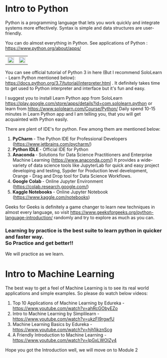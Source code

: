 # Intro to Python
Python is a programming language that lets you work quickly and integrate systems more effectively. Syntax is simple and data structures are user-friendly.

You can do almost everything in Python. See applications of Python : https://www.python.org/about/apps/
<table>
  <tr>
    <td width="50%"><img src="https://www.edureka.co/blog/wp-content/uploads/2019/10/Features-of-Python-1.jpg" width="100%"/></td>
    <td width="50%"><img src="https://data-flair.training/blogs/wp-content/uploads/sites/2/2017/12/Features-of-python-01.jpg" width="100%"/></td>
  </tr>
</table>

You can see official tutorial of Python 3 in here (But I recommend SoloLearn - Learn Python mentioned below): https://docs.python.org/3.7/tutorial/interpreter.html .
It definitely takes time to get used to Python interpreter and interface but it's fun and easy.

I suggest you to install Learn Python app from SoloLearn https://play.google.com/store/apps/details?id=com.sololearn.python 
or learn from  https://www.sololearn.com/Course/Python/
Daily spend 10-15 minutes in Learn Python app and I am telling you, that you will get acquainted with Python easily.

There are plent of IDE's for python. Few among them are mentioned below: 
1. <b> PyCharm </b> - The Python IDE for Professional Developers (https://www.jetbrains.com/pycharm/) 
2. <b> Python IDLE </b> - Official IDE for Python 
3. <b> Anaconda </b>- Solutions for Data Science Practitioners and Enterprise Machine Learning (https://www.anaconda.com/) It provides a wide-variety of data science tools like JupyterLab for quick and easy project developing and testing, Sypder for Production level development, Orange - Drag and Drop tool for Data Science Workflows.
4. <b> Google Colab </b>- Online Jupyter Environment (https://colab.research.google.com/)
5. <b> Kaggle Notebooks </b>- Online Jupyter Notebook (https://www.kaggle.com/notebooks)

Geeks for Geeks is definitely a game changer to learn new techniques in almost every language, so visit https://www.geeksforgeeks.org/python-language-introduction/ randomly and try to explore as much as you can.

### Learning by practice is the best suite to learn python in quicker and faster way.<br> So Practice and get better!!
We will practice as we learn.

# Intro to Machine Learning
The best way to get a feel of Machine Learning is to see its real world applications and simple examples. So please do watch below videos:
1. Top 10 Applications of Machine Learning by Edureka - https://www.youtube.com/watch?v=ahRcGObyEZo
2. Intro to Machine Learning by Simplilearn - https://www.youtube.com/watch?v=ukzFI9rgwfU
3. Machine Learning Basics by Edureka - https://www.youtube.com/watch?v=hjh1ikznScg
4. A Friendly Introduction to Machine Learning - https://www.youtube.com/watch?v=IpGxLWOIZy4

Hope you got the Introduction well, we will move on to Module 2
